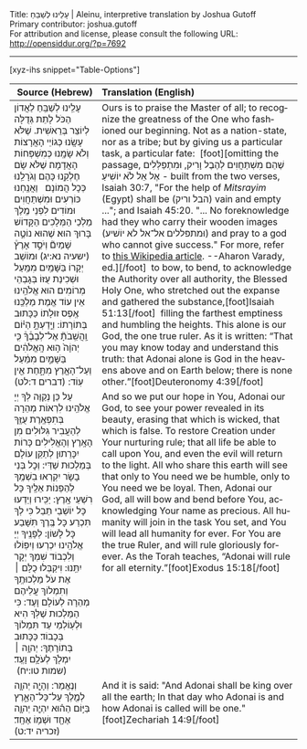 <html>
<head></head>
<body>
Title: עָלֵינוּ לְשַׁבֵּחַ | Aleinu, interpretive translation by Joshua Gutoff<br />
Primary contributor: joshua.gutoff<br />
For attribution and license, please consult the following URL: <a href="http://opensiddur.org/?p=7692">http://opensiddur.org/?p=7692</a>
<p />
<hr />

[xyz-ihs snippet="Table-Options"]<table style="margin-left: auto; margin-right: auto;" class="draggable">
<thead><tr><th id="x" style="text-align: right;">Source (Hebrew)</th><th style="text-align: left;">Translation (English)</th></tr></thead>
<tbody>
<tr>
<td style="vertical-align:top;">
<div class="liturgy" lang="he">
עָלֵֽינוּ לְשַׁבֵּֽחַ לַאֲדוֹן הַכֹּל 
לָתֵת גְּדֻלָּה לְיוֹצֵר בְּרֵאשִׁית.‏
 שֶׁלֹּא עָשָֽׂנוּ כְּגוֹיֵי הָאֲרָצוֹת 
וְלֹא שָׂמָֽנוּ כְּמִשְׁפְּחוֹת הָאֲדָמָה׃ 
שֶׁלֹּא שָׂם חֶלְקֵֽנוּ כָּהֶם וְגֹרָלֵֽנוּ כְּכָל הֲמוֹנָם׃‏
&nbsp;
 וַאֲנַֽחְנוּ כּוֹרְעִים וּמִשְׁתַּחֲוִים 
וּמוֹדִים לִפְנֵי מֶֽלֶךְ מַלְכֵי הַמְּלָכִים
 הַקָּדוֹשׁ בָּרוּךְ הוּא׃‏
 שֶׁהוּא נוֹטֶ֣ה שָׁמַיִם֘ וְיֹסֵ֣ד אָרֶץ֒ <span class="citation">(ישעיה נא:יג)‏</span>
 וּמוֹשַׁב יְקָרוֹ בַּשָּׁמַֽיִם מִמַּֽעַל וּשְׁכִינַת עֻזּוֹ בְּגָבְהֵי מְרוֹמִים׃‏
 הוּא אֱלֹהֵֽינוּ אֵין עוֹד אֱמֶת מַלְכֵּֽנוּ אֶֽפֶס זוּלָתוֹ 
כַּכָּתוּב בְּתוֹרָתוֹ: 
וְיָֽדַעְתָּ֣ הַיּ֗וֹם וַֽהֲשֵֽׁבֹתָ֘ אֶל־לְבָבֶ֒ךָ֒ 
כִּ֤י יְהוָֹה֙ ה֣וּא הָֽאֱלֹהִ֔ים בַּשָּׁמַ֣יִם מִמַּ֔עַל 
וְעַל־הָאָ֖רֶץ מִתָּ֑חַת אֵ֖ין עֽוֹד: <span class="citation">(דברים ד:לט)‏</span>
</span></div></td>
 
<td style="vertical-align:top;">
<div class="english" lang="en">
Ours is to praise the Master of all; 
to recognize the greatness of the One who fashioned our beginning.
Not as a nation-state, 
nor as a tribe; 
but by giving us a particular task, a particular fate:
&nbsp;[foot][omitting the passage, שֶׁהֵם מִשְׁתַּחֲוִים לְהֶבֶל וָרִיק, וּמִתְפַּלְּלִים אֶל אֵל לֹֹא יוֹשִׁיעַ - built from the two verses, Isaiah 30:7, "For the help of <em>Mitsrayim</em> (Egypt) shall be (הבל וריק) vain and empty ..."; and Isaiah 45:20. "... No foreknowledge had they who carry their wooden images (וּמתפּללים אל־אל לא יוֹשׁיע) and pray to a god who cannot give success." For more, refer to <a href="https://en.wikipedia.org/wiki/Aleinu#Censored_passage">this Wikipedia article</a>. --Aharon Varady, ed.][/foot]&nbsp;
to bow, to bend, 
to acknowledge the Authority over all authority,
the Blessed Holy One,
who stretched out the expanse and gathered the substance,[foot]Isaiah 51:13[/foot]&nbsp;
filling the farthest emptiness and humbling the heights.
This alone is our God, the one true ruler.
As it is written: 
“That you may know today and understand this truth: 
that Adonai alone is God in the heavens above 
and on Earth below; there is none other.”[foot]Deuteronomy 4:39[/foot]
</div></td></tr>


<tr><td style="vertical-align:top;">
<div class="liturgy" lang="he">
עַל כֵּן נְקַוֶּה לְּךָ יְיָ אֱלֹהֵֽינוּ 
לִרְאוֹת מְהֵרָה בְּתִפְאֶֽרֶת עֻזֶּֽךָ 
לְהַעֲבִיר גִּלּוּלִים מִן הָאָֽרֶץ וְהָאֱלִילִים כָּרוֹת יִכָּרֵתוּן
 לְתַקֵּן עוֹלָם בְּמַלְכוּת שַׁדַּי:‏
 וְכׇל בְּנֵי בָשָׂר יִקְרְאוּ בִשְׁמֶֽךָ 
לְהַפְנוֹת אֵלֶֽיךָ כָּל רִשְׁעֵי אָֽרֶץ:‏
 יַכִּֽירוּ וְיֵדְעוּ כָּל יוֹשְׁבֵי תֵבֵל כִּי לְךָ תִּכְרַע כָּל בֶּֽרֶךְ 
תִּשָּׁבַע כָּל לָשׁוֹן:‏
 לְפָנֶֽיךָ יְיָ אֱלֹהֵֽינוּ יִכְרְעוּ וְיִפּֽוֹלוּ 
וְלִכְבוֹד שִׁמְךָ יְקָר יִתֵּֽנוּ:‏
 וִיקַבְּלוּ כֻלָּם ׀ אֶת עֹל מַלְכוּתֶֽךָ 
וְתִמְלוֹךְ עֲלֵיהֶם מְהֵרָה לְעוֹלָם וָעֶד:‏
 כִּי הַמַּלְכוּת שֶׁלְּךָ הִיא 
וּלְעֽוֹלְמֵי עַד תִּמְלוֹךְ בְּכָבוֹד׃‏
כַּכָּתוּב בְּתוֹרָתֶךָ:  
יְהוָ֥ה ׀ יִמְלֹ֖ךְ לְעֹלָ֥ם וָעֶֽד׃ <span class="citation">(שמות טו:יח) </span>‏
</span></div></td>
 
<td style="vertical-align:top;">
<div class="english" lang="en">
And so we put our hope in You, Adonai our God,
to see your power revealed in its beauty, 
erasing that which is wicked, that which is false. 
To restore Creation under Your nurturing rule;
that all life be able to call upon You, 
and even the evil will return to the light.
All who share this earth will see that only to You need we be humble, 
only to You need we be loyal.
Then, Adonai our God, all will bow and bend before You, 
acknowledging Your name as precious.
All humanity will join in the task You set, 
and You will lead all humanity for ever. 
For You are the true Ruler, 
and will rule gloriously forever.
As the Torah teaches, 
“Adonai will rule for all eternity.”[foot]Exodus 15:18[/foot]&nbsp;
</div></td></tr>


<tr><td style="vertical-align:top;">
<div class="liturgy" lang="he">
וְנֶאֱמַר:‏ 
וְהָיָ֧ה יְהוָ֛ה לְמֶ֖לֶךְ עַל־כָּל־הָאָ֑רֶץ
בַּיּ֣וֹם הַה֗וּא יִהְיֶ֧ה
יְהוָ֛ה אֶחָ֖ד
וּשְׁמ֥וֹ אֶחָֽד׃ <span class="citation">(זכריה יד:ט)‏</span>‏
</span></div></td>
 
<td style="vertical-align:top;">
<div class="english" lang="en">
And it is said: 
"And Adonai shall be king over all the earth;
In that day who Adonai is
and how Adonai is called
will be one."[foot]Zechariah 14:9[/foot]
</div></td></tr>
</tbody></table>
</body>
</html>